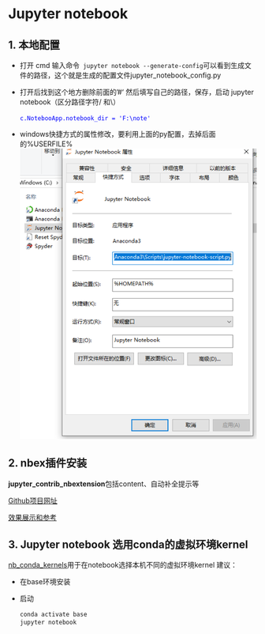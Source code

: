 # Jupyter notebook

## 1. 本地配置

- 打开 cmd 输入命令` jupyter notebook --generate-config`可以看到生成文件的路径，这个就是生成的配置文件jupyter_notebook_config.py 

- 打开后找到这个地方删除前面的’#‘ 然后填写自己的路径，保存，启动 jupyter notebook（区分路径字符/ 和\）

  <font color='blue'>`c.NotebooApp.notebook_dir = 'F:\note'`</font>

- windows快捷方式的属性修改，要利用上面的py配置，去掉后面的%USERFILE%
  ![img](assets/Image(7).png)



## 2. nbex插件安装

**jupyter_contrib_nbextension**包括content、自动补全提示等

[Github项目网址](https://github.com/ipython-contrib/jupyter_contrib_nbextensions/tree/master/docs)

[效果展示和参考](https://www.cnblogs.com/likedata/p/11225252.html)





## 3. Jupyter notebook 选用conda的虚拟环境kernel

[nb_conda_kernels](https://github.com/Anaconda-Platform/nb_conda_kernels)用于在notebook选择本机不同的虚拟环境kernel
建议：

- 在base环境安装

- 启动

  ```shell
  conda activate base
  jupyter notebook
  ```

  

